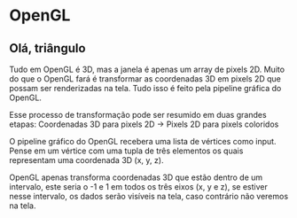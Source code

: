 # OpenGL

## Olá, triângulo

Tudo em OpenGL é 3D, mas a janela é apenas um array de pixels 2D. Muito do que
o OpenGL fará é transformar as coordenadas 3D em pixels 2D que possam ser
renderizadas na tela. Tudo isso é feito pela pipeline gráfica do OpenGL.

Esse processo de transformação pode ser resumido em duas grandes etapas:
Coordenadas 3D para pixels 2D -> Pixels 2D para pixels coloridos

O pipeline gráfico do OpenGL recebera uma lista de vértices como input. Pense
em um vértice com uma tupla de três elementos os quais representam uma
coordenada 3D (x, y, z).

OpenGL apenas transforma coordenadas 3D que estão dentro de um intervalo, este
seria o -1 e 1 em todos os três eixos (x, y e z), se estiver nesse intervalo,
os dados serão visíveis na tela, caso contrário não veremos na tela.
